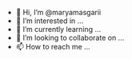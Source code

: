 - 👋 Hi, I’m @maryamasgarii
- 👀 I’m interested in ...
- 🌱 I’m currently learning ...
- 💞️ I’m looking to collaborate on ...
- 📫 How to reach me ...

<!---
maryamasgarii/maryamasgarii is a ✨ special ✨ repository because its `README.md` (this file) appears on your GitHub profile.
You can click the Preview link to take a look at your changes.
--->
